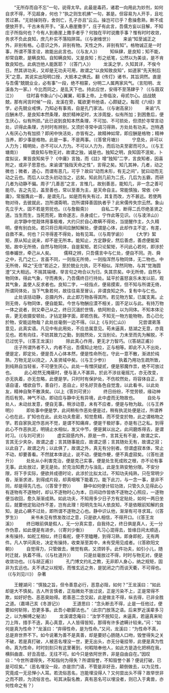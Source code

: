 <!-- { "loadSidebar": true } -->
　　“无所存而自不忘”一句，说得太早。此最是毒药，诸君一向用此为妙剂，如何自求不得，不见超身，何也？“执之则生机拂”一句，甚是。但容易为人开手，且吃苦过甚。“无妨操则存，舍则亡，孔子亦且”云云。操岂可已乎？愈操愈熟，断不成便放开手。千古未有开手。“圣人悬崖撒手”，庄子有此言，吾儒方妄以目解，不知庄子所指何也？今有人到悬崖上撒手者乎？何独在平时说撒手事？惟有时时收敛，务求不负此良知，庶几朴实不落陷阱耳。（《与谢维世》）
　　来谕“知至诚正之外，非别有格。心意识之外，非别有物。天性之外，非别有知”。格物诚正是一时事，所谓不落言诠，故能出此言也。（《与友人》）
　　知纵肆，是良知；知不能，却常自欺，是瞒良知。自知瞒良知，又是良知；形之纸笔，公然以为美谈，是不肯致良知也。此病岂他人能医耶？（《答门人》）
　　龙溪之学，久知其详，不俟今日。然其讲功夫，又却是无功夫可用，故谓之“以良知致良知”，如道家“先天制后天”之意。其说实出阳明口授，大抵本之佛氏。翻《传灯》诸书，其旨洞然。直是与吾儒“兢兢业业，必有事”一段，绝不相蒙，分明二人属两家风气。（言阳明、龙溪各为一家。）今比而同之，是乱天下也。持此应世，安得不至荡肆乎？（《与聂双江》）
　　往时喜书象山“小心翼翼，昭事上帝。上帝临汝，毋贰尔心。战战兢兢，那有闲言时候”一段，龙溪在旁，辄欲更书他语，心颇疑之。每观《六经》言学，必先兢业戒惧，乃知必有事焉，自是孔门家法。（《与谢高泉》）
　　来谕“凡应酬未尽，是良知本然条理，故於精神足时，太涉周旋，似有所加；到困惫后，便生厌心，似有所损。”此已说到良知本然条理，不可加、不可损处，但须於寻常言动处，识得此条理，方时时有辨别，又须於寻常中调习得熟，方处处有功夫。岂特遇人有厌心为有加损？即闲中快活处，亦皆有之。故精神如常，即应酬是格物；精神当养，即少事是格物。此是一事，不是两事。（《答曾月塘》）
　　宁息处，非可以人力为；精明处，亦不可以人力为。不可以人力为，而后功夫至密而可久。（《与王塘南》）
　　谓良知与物无对，故谓之独，诚是也。独知之明，良知固不泯矣，卜度拟议，果皆良知矣乎？《中庸》言独，而《註》增“独知”二字，言良知者，因喜附之，或非子思意也。来谕谓“独指天命之性”，言得之矣。知几其神，几者，动之微也；微者，道心，而谓有恶几，可乎？故曰“动而未形，有无之间”，犹曰动而无动之云也。而后人以念头初动当之，远矣。知此则几前为二氏，几后为五霸，而研几者为动静不偏。周子“几善恶”之言，言惟几，故别善恶，能知几，非一念之善可能尽。吉之先见，盖至善也，常以至善为主，是天命自主。常能慎独，常依《中庸》，常服膺此一善，是谓先几。如是而有失有过，其复而改，方不甚远。若使两物对待，去彼就此，岂所谓斋明，岂所谓择善固执者乎？此宋儒传失宗云然。象山先立乎大，固不若是劳扰也。（《与詹毅斋》）
　　自私二字，断得二氏尽绝圣贤之道。当生而生，当死而死，致命遂志，杀身成仁，宁作此等见识。（《与凌洋山》）
　　此学静中觉觌体用事极难，大约只於自心欺瞒不得处，当提醒作主，久久精明，便有别白处。若只将日用间应酬知解处，便谓是心体，此却作主不定，有差，自救不来。何也？只寻得差不得处，始有见耳。（《与周学谕》）
　　《大学》絜矩，原从知止说来，却不是无所本。能知止，方定静安，然后善虑，善虑便能絜矩。故中无所倚，自然与物同体，自是絜矩。若只论絜矩，不问此心若何，即涉於倍奉媚世，牵己从人矣。
　　儒释之辨，只吾儒言中与仁处，便自不同。尧、舜之中，孔门之仁，言虽不同，一则指无所倚，一则指浑然与物同体，无二物也。中无所倚，释之“无住”若近之，至於兢业允执，茫不相似。浑然同物，与其“觉海圆澄”又大相远。不揣其端绪，举言句之吻合以为归，失其宗矣。中无所倚，自然与物同体，得此气象，守而弗失，乃吾儒终日行持处。延平於喜怒哀乐未发以前，观其气象，盖使人反求者也。良知二字，一经指点，便易摸索，但不知与所谓无倚，所谓同体处，当下气象若何，故往往易至冒认，非谓良知之外，复有中与仁也。
　　止处该括动静，总摄内外，此止即万物各得其所。若见物方絜，已属支离。止则无倚，与物同体，便自能絜。今世与物酬应漠不相关，固不足以与此。有持万物一体之说者，则又牵己从之，终日沉湎於世情，依阿附会，以为同体。不知本体沦丧，更无收摄安顿处，才拈定静字面，即若伤我。不知无一物方能物物，吾心已化於物，安能运物哉？此处丝毫倒一边不得。（以上《与刘仁山》）
　　兄尝谓弟落意见，此真实语。凡见中有此用处，不应总属意见。苟未逼真，慈湖之无意，亦竟见也。若有向往，不妨其致力之勤，到脱然处，又当别论。力未至而先为解脱，不已过忧乎。（《答王龙溪》）
　　除此真心作用，更无才力智巧。（《答胡正甫》）
　　庄子所谓外者不入，内者不出，吾儒知止地位，正与相等。即此不入不出处，便是定，即定处，便是吾人心体本然，便是性命所在。守此一意不散，渐进於纯熟，万物无足以挠之，入圣贤域中矣。（《与王少参》）
　　执着乃用功生疏所致，到纯熟自当轻省，不可便生厌心。此处一有憎厌疑贰，便是邪魔作祟，绝不可放过也。
　　此心皎然无掩蔽时，便与圣人不甚异。於此不涉丝毫摇兀，亦无改变，亦无执着，亦无忽略，此便是学。只时时有保护处，不伤皎然处，将容体自正，言语自谨，嗜欲自节，善自行，恶自止，好名好货各色自觉澹，以此看书，以此处友，精神自聚不散涣矣。（以上《答刘可贤》）
　　终日纷纷，不觉劳顿，缘动神而后有劳。神气不动，即动应与静中无有异境，此中虚而无物故也。
　　自处与处人，未动丝发意，便自无事。稍涉动意，未有不应者，便是与物为敌。（《与王养明》）
　　即处事中便是学，此间稍有作恶处便是过，稍有执泥处便是过，所谓养心也在此，扩知也在此。此处功夫愈密，知觉愈精，而不受变於物，此之谓格物之学。若自家执泥作恶尚不觉，是谓不知痛痒，便是干极好事，亦是有己之私。到得此心不作恶执泥，明镜止水相似，发又中节，便是巽以出之。此间磨炼得去，是谓时习。（《与刘可贤》）
　　虚实寂感内外，原是一件，言其无有不是，故谓之实，言其无少夹杂，故谓之虚；言其随事能应，故谓之感；言其随处无有，故谓之寂；以此自了，故谓之内；以此俱了，故谓之外，真无有分别者。但谓虚寂本体，常止不动，却要善看。不然就本体说止，说不动，便能作梗，便不真虚寂矣。（《答杜道升》）
　　处处从小利害克治，便是克己实事，便是处生死成败之根，亦不论有事无事。此处放过，更无是处。於克治知费力与浊乱，此是生熟安勉分限。不安分限，将下手实际，便欲并成德时论，此涉於比拟太过。不知功夫纯熟，只在常明少昏，渐渐求进，到得成片段，却真咽喉下能着刀。能下此刀，与一念一事，是非不同，却是得先几也。（《答曾于野》）
　　静中如何便计较功效，只管久久见得此心有逐物有不逐物时，却认不逐物时心为本，日间动作皆依不逐物之心照应，一逐物便当收回，愈久渐渐成熟。如此功夫，不知用多少日子方有定贴处，如何一两日坐后，就要他定贴动作不差，岂有此理！阳明先生叫人依良知，不是依眼前知解的良知，是此心瞒不过处，即所谓不逐物之心也。静中识认他，渐渐有可寻求耳。（《答罗生》）
　　来书未见有愤发改过之意，只是欲人相信，不得开口。（《答王龙溪》）
　　终日眼前俱是假人，无一分真实意，自我待之，终日俱是真人，无一分作伪意，如此便是有进步。（《寄刘少衡》）
　　凡习心混得去，皆缘日间太顺适，未有操持，如舵工相似，终日看舵，便不至瞌睡，到得习熟，即身即舵，无有两件。凡人学问真处，决定有操持，收束渐至其中，未有受用见成者。（《答欧阳文朝》）
　　自觉得力，只管做去，微觉有病，又须转手。此件功夫，如引小儿，随时迁就，执着不得。（《与杜道升》）
　　只是丝毫放过不得，时时与物无对，便是收敛功也。（《与胡正甫》）
　　孔门博文约礼之教，无非即人身心，纳之规矩，固非为玄远也。夫不诱之以规矩，而惟玄远之务，是犹闭之门而谈天衢，不可得也。（《与刘见川》）
杂著

　　王鲤湖问：“慎独之旨，但令善意必行，恶意必阻，如何？”王龙溪曰：“如此却是大不慎矣。古人所言慎者，正指微处不放过说，正是污染不上，正是常得不欺，如好好色、恶恶臭始得。若善恶二念交起，此是做主不得，纵去得，已非全胜之道。（嘉靖己亥《冬游记》）
　　王道思曰：“念头断去不得，止是一任他过，便要如何斩除，恐更多事。此吾小歇脚法也。”（此宗门放荡之语。后来罗近溪辈多习之，以为解缚之秘法）
　　龙溪谓念庵曰：“汝学不脱知见，未逼真，若逼真来轮刀上阵，措手不迭，真心真意，人人皆得皆知，那得有许多遮瞒计较来。”问：“如何是真为性命？”龙溪曰：“弃得性命，是为性命。”又问，龙溪曰：“为性命不真，总是弃世界不下。如今说著为善不是真善，却是要好心肠随人口吻，毁誉得失之关不破，若是真打破，人被恶名埋没一世，更无出头，亦无分毫挂带，此便是真为性命。真为性命，时时刻刻只有这里著到，何暇陪奉他人，如此方是造化把柄在我，横斜曲直、好丑高低，无往不可。如今只是依阿世界，非是自由自在。”因叹曰：“今世所谓得失，不知指何为得失？所谓毁誉，不知毁誉个甚？便说打破，已是可叹矣。”（恶名埋没一段，亦是宗门语，不管是非好丑，颠倒做去，以为见性，究竟成一无忌惮小人耳。若流俗恶名，岂能埋没得人？又何尝出头不得？故举世非之而不顾，为流俗言也。茍其决裂名教，真有恶名可以埋没者，则已入于禽兽，亦何性命之有？）
